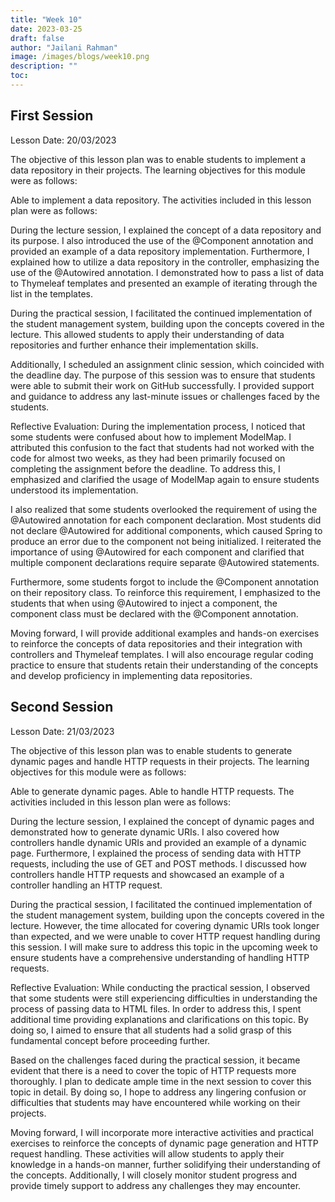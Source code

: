 ```yaml
---
title: "Week 10"
date: 2023-03-25
draft: false
author: "Jailani Rahman"
image: /images/blogs/week10.png
description: ""
toc:
---
```


## First Session

Lesson Date: 20/03/2023

The objective of this lesson plan was to enable students to implement a data repository in their projects. The learning objectives for this module were as follows:

Able to implement a data repository.
The activities included in this lesson plan were as follows:

During the lecture session, I explained the concept of a data repository and its purpose. I also introduced the use of the @Component annotation and provided an example of a data repository implementation. Furthermore, I explained how to utilize a data repository in the controller, emphasizing the use of the @Autowired annotation. I demonstrated how to pass a list of data to Thymeleaf templates and presented an example of iterating through the list in the templates.

During the practical session, I facilitated the continued implementation of the student management system, building upon the concepts covered in the lecture. This allowed students to apply their understanding of data repositories and further enhance their implementation skills.

Additionally, I scheduled an assignment clinic session, which coincided with the deadline day. The purpose of this session was to ensure that students were able to submit their work on GitHub successfully. I provided support and guidance to address any last-minute issues or challenges faced by the students.

Reflective Evaluation:
During the implementation process, I noticed that some students were confused about how to implement ModelMap. I attributed this confusion to the fact that students had not worked with the code for almost two weeks, as they had been primarily focused on completing the assignment before the deadline. To address this, I emphasized and clarified the usage of ModelMap again to ensure students understood its implementation.

I also realized that some students overlooked the requirement of using the @Autowired annotation for each component declaration. Most students did not declare @Autowired for additional components, which caused Spring to produce an error due to the component not being initialized. I reiterated the importance of using @Autowired for each component and clarified that multiple component declarations require separate @Autowired statements.

Furthermore, some students forgot to include the @Component annotation on their repository class. To reinforce this requirement, I emphasized to the students that when using @Autowired to inject a component, the component class must be declared with the @Component annotation.

Moving forward, I will provide additional examples and hands-on exercises to reinforce the concepts of data repositories and their integration with controllers and Thymeleaf templates. I will also encourage regular coding practice to ensure that students retain their understanding of the concepts and develop proficiency in implementing data repositories.

## Second Session

Lesson Date: 21/03/2023

The objective of this lesson plan was to enable students to generate dynamic pages and handle HTTP requests in their projects. The learning objectives for this module were as follows:

Able to generate dynamic pages.
Able to handle HTTP requests.
The activities included in this lesson plan were as follows:

During the lecture session, I explained the concept of dynamic pages and demonstrated how to generate dynamic URIs. I also covered how controllers handle dynamic URIs and provided an example of a dynamic page. Furthermore, I explained the process of sending data with HTTP requests, including the use of GET and POST methods. I discussed how controllers handle HTTP requests and showcased an example of a controller handling an HTTP request.

During the practical session, I facilitated the continued implementation of the student management system, building upon the concepts covered in the lecture. However, the time allocated for covering dynamic URIs took longer than expected, and we were unable to cover HTTP request handling during this session. I will make sure to address this topic in the upcoming week to ensure students have a comprehensive understanding of handling HTTP requests.

Reflective Evaluation:
While conducting the practical session, I observed that some students were still experiencing difficulties in understanding the process of passing data to HTML files. In order to address this, I spent additional time providing explanations and clarifications on this topic. By doing so, I aimed to ensure that all students had a solid grasp of this fundamental concept before proceeding further.

Based on the challenges faced during the practical session, it became evident that there is a need to cover the topic of HTTP requests more thoroughly. I plan to dedicate ample time in the next session to cover this topic in detail. By doing so, I hope to address any lingering confusion or difficulties that students may have encountered while working on their projects.

Moving forward, I will incorporate more interactive activities and practical exercises to reinforce the concepts of dynamic page generation and HTTP request handling. These activities will allow students to apply their knowledge in a hands-on manner, further solidifying their understanding of the concepts. Additionally, I will closely monitor student progress and provide timely support to address any challenges they may encounter.
